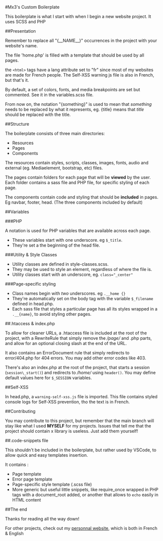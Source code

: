#Mx3's Custom Boilerplate

This boilerplate is what I start with when I begin a new website project. It uses SCSS and PHP

##Presentation

Remember to replace all "{\_\_NAME\_\_}" occurrences in the project with your website's name.

The file 'home.php' is filled with a template that should be used by all pages.

the `<html>` tags have a lang attribute set to "fr" since most of my websites are made for French people. The Self-XSS warning js file is also in French, but that's it.

By default, a set of colors, fonts, and media breakpoints are set but commented. See it in the variables.scss file.

From now on, the notation "{something}" is used to mean that *something* needs to be replaced by what it represents, eg. {title} means that *title* should be replaced with the title.

##Structure

The boilerplate consists of three main directories:

* Resources
* Pages
* Components
  
The resources contain styles, scripts, classes, images, fonts, audio and external (eg. Mediaelement, bootstrap, etc) files.


The pages contain folders for each page that will be **viewed** by the user. Each folder contains a sass file and PHP file, for specific styling of each page.


The components contain code and styling that should be **included** in pages. Eg navbar, footer, head. (The three components included by default)

##Variables

###PHP

A notation is used for PHP variables that are available across each page.
* These variables start with one underscore. eg `$_title`.
* They're set a the beginning of the head file.

###Utility & Style Classes

* Utility classes are defined in style-classes.scss.
* They may be used to style an element, regardless of where the file is.
* Utility classes start with an underscore, eg. `class="_center"`

###Page-specific styling

* Class names begin with *two* underscores. eg `.__home {}`
* They're automatically set on the body tag with the variable `$_filename` defined in head.php.
* Each sass file that styles a particular page has all its styles wrapped in a `.__{name}`, to avoid styling other pages.

##.htaccess & index.php

To allow for cleaner URLs, a .htaccess file is included at the root of the project, with a RewriteRule that simply remove the */page/* and .php parts, and allow for an optional closing slash at the end of the URL.

It also contains an ErrorDocument rule that simply redirects to error/404.php for 404 errors. You may add other error codes like 403.

There's also an index.php at the root of the project, that starts a session (`session\_start()`) and redirects to */home/* using `header()`. 
You may define default values here for `$_SESSION` variables.

##Self-XSS

In head.php, a `warning-self-xss.js` file is imported. This file contains styled console logs for Self-XSS prevention, tho the text is in French.

##Contributing

You may contribute to this project, but remember that the main branch will stay like what I used **MYSELF** for my projects. Issues that tell me that the project should contain x library is useless. Just add them yourself!

##.code-snippets file

This shouldn't be included in the boilerplate, but rather used by VSCode, to allow quick and easy templates insertion.

It contains :

* Page template
* Error page template
* Page-specific style template (.scss file)
* More generic but useful little snippets, like require\_once wrapped in PHP tags with a document\_root added, or another that allows to `echo` easily in HTML content

##The end

Thanks for reading all the way down! 

For other projects, check out my [personnal website](https://mx3.thedevlab.co/), which is both in French & English